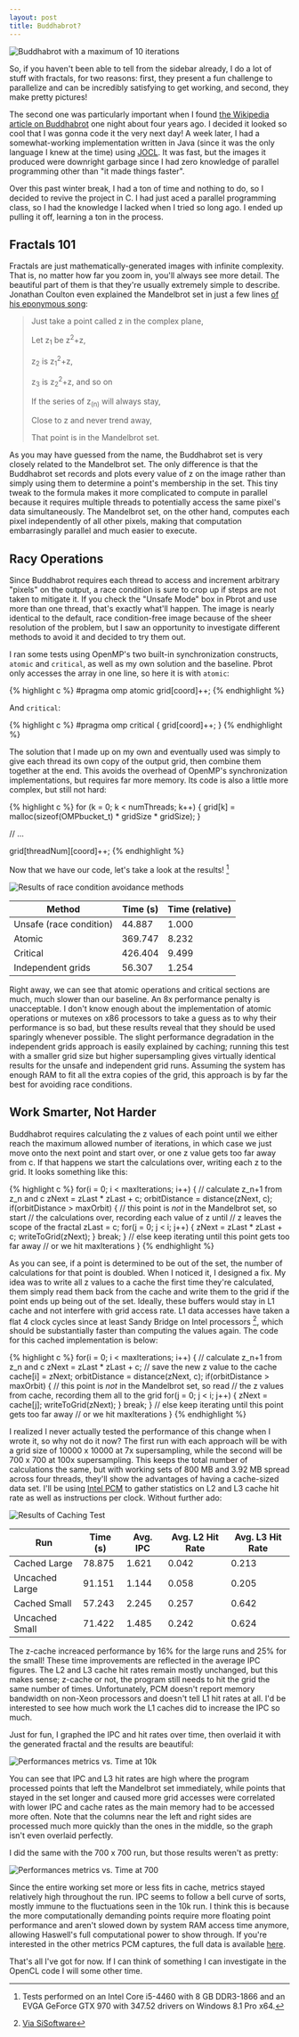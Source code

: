 ```yaml
---
layout: post
title: Buddhabrot?
---
```


![Buddhabrot with a maximum of 10 iterations](/assets/Buddhabrot/buddhabrot10.png)

So, if you haven't been able to tell from the sidebar already, I do a lot of stuff with fractals, for two reasons: first, they present a fun challenge to parallelize and can be incredibly satisfying to get working, and second, they make pretty pictures!

The second one was particularly important when I found [the Wikipedia article on Buddhabrot](https://en.wikipedia.org/wiki/Buddhabrot) one night about four years ago. I decided it looked so cool that I was gonna code it the very next day! A week later, I had a somewhat-working implementation written in Java (since it was the only language I knew at the time) using [JOCL](http://www.jocl.org/). It was fast, but the images it produced were downright garbage since I had zero knowledge of parallel programming other than "it made things faster".

Over this past winter break, I had a ton of time and nothing to do, so I decided to revive the project in C. I had just aced a parallel programming class, so I had the knowledge I lacked when I tried so long ago. I ended up pulling it off, learning a ton in the process.

<!--more-->

Fractals 101
------------

Fractals are just mathematically-generated images with infinite complexity. That is, no matter how far you zoom in, you'll always see more detail. The beautiful part of them is that they're usually extremely simple to describe. Jonathan Coulton even explained the Mandelbrot set in just a few lines [of his eponymous song](https://www.youtube.com/watch?v=AGUlJus5kpY):

> Just take a point called z in the complex plane,
>
> Let z<sub>1</sub> be z<sup>2</sup>+z,
>
> z<sub>2</sub> is z<sub>1</sub><sup>2</sup>+z,
>
> z<sub>3</sub> is z<sub>2</sub><sup>2</sup>+z, and so on
>
> If the series of z<sub>(n)</sub> will always stay,
>
> Close to z and never trend away,
>
> That point is in the Mandelbrot set.

As you may have guessed from the name, the Buddhabrot set is very closely related to the Mandelbrot set. The only difference is that the Buddhabrot set records and plots every value of z on the image rather than simply using them to determine a point's membership in the set. This tiny tweak to the formula makes it more complicated to compute in parallel because it requires multiple threads to potentially access the same pixel's data simultaneously. The Mandelbrot set, on the other hand, computes each pixel independently of all other pixels, making that computation embarrasingly parallel and much easier to execute.

Racy Operations
---------------

Since Buddhabrot requires each thread to access and increment arbitrary "pixels" on the output, a race condition is sure to crop up if steps are not taken to mitigate it. If you check the "Unsafe Mode" box in Pbrot and use more than one thread, that's exactly what'll happen. The image is nearly identical to the default, race condition-free image because of the sheer resolution of the problem, but I saw an opportunity to investigate different methods to avoid it and decided to try them out.

I ran some tests using OpenMP's two built-in synchronization constructs, `atomic` and `critical`, as well as my own solution and the baseline. Pbrot only accesses the array in one line, so here it is with `atomic`:

{% highlight c %}
#pragma omp atomic
	grid[coord]++;
{% endhighlight %}

And `critical`:

{% highlight c %}
#pragma omp critical
{
	grid[coord]++;
}
{% endhighlight %}

The solution that I made up on my own and eventually used was simply to give each thread its own copy of the output grid, then combine them together at the end. This avoids the overhead of OpenMP's synchronization implementations, but requires far more memory. Its code is also a little more complex, but still not hard:

{% highlight c %}
for (k = 0; k < numThreads; k++) {
	grid[k] = malloc(sizeof(OMPbucket_t) * gridSize * gridSize);
}

// ...

grid[threadNum][coord]++;
{% endhighlight %}

Now that we have our code, let's take a look at the results! [^1]

![Results of race condition avoidance methods](/assets/Buddhabrot/raceresults.png)

| Method                  | Time (s) | Time (relative) |
|-------------------------|----------|-----------------|
| Unsafe (race condition) | 44.887   | 1.000           |
| Atomic                  | 369.747  | 8.232           |
| Critical                | 426.404  | 9.499           |
| Independent grids       | 56.307   | 1.254           |

Right away, we can see that atomic operations and critical sections are much, much slower than our baseline. An 8x performance penalty is unacceptable. I don't know enough about the implementation of atomic operations or mutexes on x86 processors to take a guess as to why their performance is so bad, but these results reveal that they should be used sparingly whenever possible. The slight performance degradation in the independent grids approach is easily explained by caching; running this test with a smaller grid size but higher supersampling gives virtually identical results for the unsafe and independent grid runs. Assuming the system has enough RAM to fit all the extra copies of the grid, this approach is by far the best for avoiding race conditions.


Work Smarter, Not Harder
------------------------

Buddhabrot requires calculating the z values of each point until we either reach the maximum allowed number of iterations, in which case we just move onto the next point and start over, or one z value gets too far away from c. If that happens we start the calculations over, writing each z to the grid. It looks something like this:

{% highlight c %}
for(i = 0; i < maxIterations; i++) {
	// calculate z_n+1 from z_n and c
	zNext = zLast * zLast + c;
	orbitDistance = distance(zNext, c);
	if(orbitDistance > maxOrbit) {
		// this point is *not* in the Mandelbrot set, so start
		// the calculations over, recording each value of z until
		// z leaves the scope of the fractal
		zLast = c;
		for(j = 0; j < i; j++) {
			zNext = zLast * zLast + c;
			writeToGrid(zNext);
		}
		break;
	}
	// else keep iterating until this point gets too far away
	// or we hit maxIterations
}
{% endhighlight %}

As you can see, if a point is determined to be out of the set, the number of calculations for that point is doubled. When I noticed it, I designed a fix. My idea was to write all z values to a cache the first time they're calculated, them simply read them back from the cache and write them to the grid if the point ends up being out of the set. Ideally, these buffers would stay in L1 cache and not interfere with grid access rate. L1 data accesses have taken a flat 4 clock cycles since at least Sandy Bridge on Intel processors [^2], which should be substantially faster than computing the values again. The code for this cached implementation is below:

{% highlight c %}
for(i = 0; i < maxIterations; i++) {
	// calculate z_n+1 from z_n and c
	zNext = zLast * zLast + c;
	// save the new z value to the cache
	cache[i] = zNext;
	orbitDistance = distance(zNext, c);
	if(orbitDistance > maxOrbit) {
		// this point is *not* in the Mandelbrot set, so read
		// the z values from cache, recording them all to the grid
		for(j = 0; j < i; j++) {
			zNext = cache[j];
			writeToGrid(zNext);
		}
		break;
	}
	// else keep iterating until this point gets too far away
	// or we hit maxIterations
}
{% endhighlight %}

I realized I never actually tested the performance of this change when I wrote it, so why not do it now? The first run with each approach will be with a grid size of 10000 x 10000 at 7x supersampling, while the second will be 700 x 700 at 100x supersampling. This keeps the total number of calculations the same, but with working sets of 800 MB and 3.92 MB spread across four threads, they'll show the advantages of having a cache-sized data set. I'll be using [Intel PCM](https://software.intel.com/en-us/articles/intel-performance-counter-monitor) to gather statistics on L2 and L3 cache hit rate as well as instructions per clock. Without further ado:

![Results of Caching Test](/assets/Buddhabrot/BuddhabrotCaching.png)

| Run            | Time (s) | Avg. IPC | Avg. L2 Hit Rate | Avg. L3 Hit Rate |
|----------------|----------|----------|------------------|------------------|
| Cached Large   | 78.875   | 1.621    | 0.042            | 0.213            |
| Uncached Large | 91.151   | 1.144    | 0.058            | 0.205            |
| Cached Small   | 57.243   | 2.245    | 0.257            | 0.642            |
| Uncached Small | 71.422   | 1.485    | 0.242            | 0.624            |

The z-cache increaced performance by 16% for the large runs and 25% for the small! These time improvements are reflected in the average IPC figures. The L2 and L3 cache hit rates remain mostly unchanged, but this makes sense; z-cache or not, the program still needs to hit the grid the same number of times. Unfortunately, PCM doesn't report memory bandwidth on non-Xeon processors and doesn't tell L1 hit rates at all. I'd be interested to see how much work the L1 caches did to increase the IPC so much.

Just for fun, I graphed the IPC and hit rates over time, then overlaid it with the generated fractal and the results are beautiful:

![Performances metrics vs. Time at 10k](/assets/Buddhabrot/BuddhabrotCached10kOverlay.png)

You can see that IPC and L3 hit rates are high where the program processed points that left the Mandelbrot set immediately, while points that stayed in the set longer and caused more grid accesses were correlated with lower IPC and cache rates as the main memory had to be accessed more often. Note that the columns near the left and right sides are processed much more quickly than the ones in the middle, so the graph isn't even overlaid perfectly.

I did the same with the 700 x 700 run, but those results weren't as pretty:

![Performances metrics vs. Time at 700](/assets/Buddhabrot/BuddhabrotCached700Overlay.png)

Since the entire working set more or less fits in cache, metrics stayed relatively high throughout the run. IPC seems to follow a bell curve of sorts, mostly immune to the fluctuations seen in the 10k run. I think this is because the more computationally demanding points require more floating point performance and aren't slowed down by system RAM access time anymore, allowing Haswell's full computational power to show through. If you're interested in the other metrics PCM captures, the full data is available [here](https://docs.google.com/spreadsheets/d/1Stp8kEkmRlnzYo3UIawtSkqR8BxikpwOeyNwY4g9oJ0/edit?usp=sharing).

That's all I've got for now. If I can think of something I can investigate in the OpenCL code I will some other time.

[^1]: Tests performed on an Intel Core i5-4460 with 8 GB DDR3-1866 and an EVGA GeForce GTX 970 with 347.52 drivers on Windows 8.1 Pro x64.
[^2]: [Via SiSoftware](http://www.sisoftware.co.uk/?d=qa&f=mem_hsw)